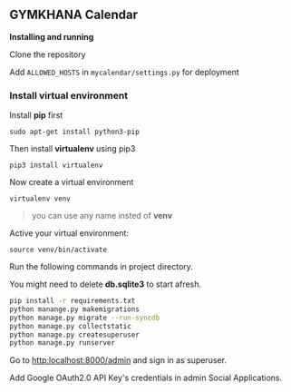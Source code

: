 ## GYMKHANA Calendar

__Installing and running__

Clone the repository

Add  `ALLOWED_HOSTS` in `mycalendar/settings.py` for deployment

### Install virtual environment

Install **pip** first

    sudo apt-get install python3-pip

Then install **virtualenv** using pip3

    pip3 install virtualenv 

Now create a virtual environment

    virtualenv venv 

>you can use any name insted of **venv**

Active your virtual environment:

    source venv/bin/activate

Run the following commands in project directory.

You might need to delete **db.sqlite3** to start afresh.

```bash
pip install -r requirements.txt
python manange.py makemigrations
python manage.py migrate --run-syncdb
python manage.py collectstatic
python manage.py createsuperuser
python manage.py runserver
```

Go to [http:localhost:8000/admin](http:localhost:8000/admin) and sign in as superuser.

Add Google OAuth2.0 API Key's credentials in admin Social Applications.
